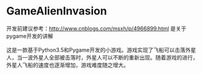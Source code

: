 # GameAlienInvasion
  开发前建议参考：http://www.cnblogs.com/msxh/p/4966899.html 是关于pygame开发的讲解<br><br>
  这是一款基于Python3.5和Pygame开发的小游戏。游戏实现了飞船可以击落外星人，当一波外星人全部被击落时，外星人可以不断的重新出现。随着游戏的进行，外星人飞船的速度也逐渐增加，游戏难度随之增大。  
